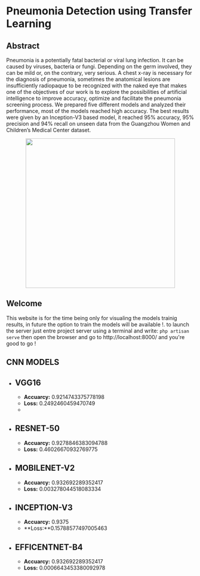 # Pneumonia Detection using Transfer Learning

## Abstract
Pneumonia is a potentially fatal bacterial or viral lung infection. It can be caused
by viruses, bacteria or fungi. Depending on the germ involved, they can be mild
or, on the contrary, very serious. A chest x-ray is necessary for the diagnosis of
pneumonia, sometimes the anatomical lesions are insufficiently radiopaque to be
recognized with the naked eye that makes one of the objectives of our work is to
explore the possibilities of artificial intelligence to improve accuracy, optimize
and facilitate the pneumonia screening process. We prepared five different
models and analyzed their performance, most of the models reached high
accuracy. The best results were given by an Inception-V3 based model, it reached
95% accuracy, 95% precision and 94% recall on unseen data from the Guangzhou
Women and Children’s Medical Center dataset.
<p align="center"><img src="https://image.flaticon.com/icons/svg/2103/2103787.svg" width="400"></p>


## Welcome
This website is for the time being only for visualing the models trainig results, in future the option to train the models will be available !.
to launch the server just entre project server using a terminal and write: 
`php artisan serve`
then open the browser and go to http://localhost:8000/
and you're good to go ! 

## CNN MODELS
- **VGG16**
	-
	- **Accuarcy:**  0.9214743375778198
	- **Loss:** 0.2492460459470749
	- 
- **RESNET-50**
	-
	- **Accuarcy:** 0.9278846383094788
	- **Loss:**  0.46026670932769775
	
- **MOBILENET-V2**
	-
	- **Accuarcy:**  0.932692289352417
	- **Loss:** 0.003278044518083334
	
- **INCEPTION-V3**
	-
	- **Accuarcy:** 0.9375 
	- **Loss:**0.15788577497005463
	
- **EFFICENTNET-B4**
	-
	- **Accuarcy:** 0.932692289352417
	- **Loss:** 0.0006643453380092978
	
